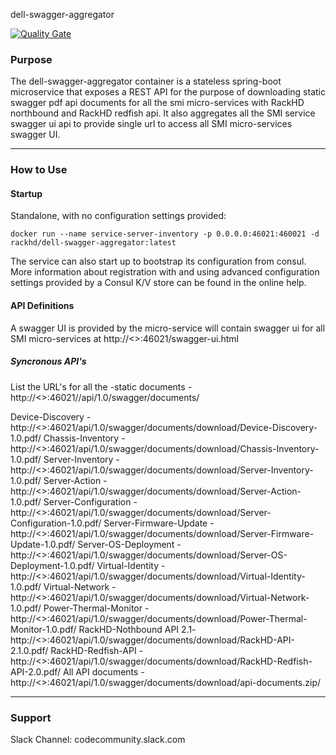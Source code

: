 dell-swagger-aggregator

[![Quality Gate](http://100.68.126.201:9000/api/badges/gate?key=org.sonarqube:service-swagger-aggregator)](http://100.68.126.201:9000/dashboard/index/org.sonarqube:service-swagger-aggregator)


### Purpose
The dell-swagger-aggregator container is a stateless spring-boot microservice that exposes a REST API for the purpose of downloading static swagger pdf api documents for all the smi micro-services with RackHD northbound  and RackHD redfish api. It also aggregates all the SMI service swagger ui api to provide single url to access all SMI micro-services swagger UI.

---

### How to Use

#### Startup
Standalone, with no configuration settings provided:
```
docker run --name service-server-inventory -p 0.0.0.0:46021:460021 -d rackhd/dell-swagger-aggregator:latest
```
The service can also start up to bootstrap its configuration from consul.  More information about registration with and using advanced configuration settings provided by a Consul K/V store can be found in the online help.

#### API Definitions

A swagger UI is provided by the micro-service will contain swagger ui for all SMI micro-services at http://<<ip>>:46021/swagger-ui.html

##### Syncronous API's

List the URL's for all the -static documents - http://<<ip>>:46021//api/1.0/swagger/documents/

Device-Discovery - http://<<ip>>:46021/api/1.0/swagger/documents/download/Device-Discovery-1.0.pdf/
Chassis-Inventory - http://<<ip>>:46021/api/1.0/swagger/documents/download/Chassis-Inventory-1.0.pdf/
Server-Inventory  - http://<<ip>>:46021/api/1.0/swagger/documents/download/Server-Inventory-1.0.pdf/
Server-Action - http://<<ip>>:46021/api/1.0/swagger/documents/download/Server-Action-1.0.pdf/
Server-Configuration - http://<<ip>>:46021/api/1.0/swagger/documents/download/Server-Configuration-1.0.pdf/
Server-Firmware-Update - http://<<ip>>:46021/api/1.0/swagger/documents/download/Server-Firmware-Update-1.0.pdf/
Server-OS-Deployment - http://<<ip>>:46021/api/1.0/swagger/documents/download/Server-OS-Deployment-1.0.pdf/
Virtual-Identity - http://<<ip>>:46021/api/1.0/swagger/documents/download/Virtual-Identity-1.0.pdf/
Virtual-Network - http://<<ip>>:46021/api/1.0/swagger/documents/download/Virtual-Network-1.0.pdf/
Power-Thermal-Monitor - http://<<ip>>:46021/api/1.0/swagger/documents/download/Power-Thermal-Monitor-1.0.pdf/
RackHD-Nothbound API 2.1- http://<<ip>>:46021/api/1.0/swagger/documents/download/RackHD-API-2.1.0.pdf/
RackHD-Redfish-API - http://<<ip>>:46021/api/1.0/swagger/documents/download/RackHD-Redfish-API-2.0.pdf/
All API documents - http://<<ip>>:46021/api/1.0/swagger/documents/download/api-documents.zip/


---

### Support
Slack Channel: codecommunity.slack.com